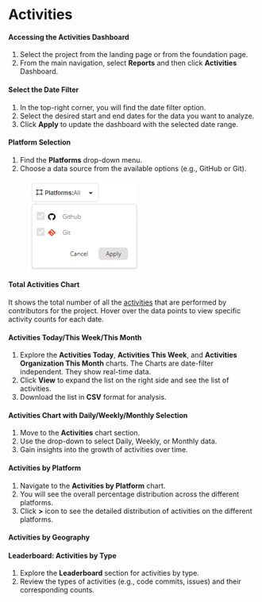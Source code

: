 # Activities

#### Accessing the Activities Dashboard

1. Select the project from the landing page or from the foundation page.
2. From the main navigation, select **Reports** and then click **Activities** Dashboard.

#### Select the Date Filter

1. In the top-right corner, you will find the date filter option.
2. Select the desired start and end dates for the data you want to analyze.
3. Click **Apply** to update the dashboard with the selected date range.

#### Platform Selection

1. Find the **Platforms** drop-down menu.&#x20;
2. Choose a data source from the available options (e.g., GitHub or Git).

<figure><img src="../../../.gitbook/assets/image (147).png" alt=""><figcaption></figcaption></figure>

#### Total Activities Chart

It shows the total number of all the [activities](https://docs.linuxfoundation.org/lfx/insights/v3-current/overview-page/key-metrics-and-detailed-analysis/contributor#contributors-activities) that are performed by contributors for the project. Hover over the data points to view specific activity counts for each date.

#### Activities Today/This Week/This Month

1. Explore the **Activities Today**, **Activities This Week**, and **Activities Organization This Month** charts. The Charts are date-filter independent. They show real-time data.
2. Click **View** to expand the list on the right side and see the list of activities.
3. Download the list in **CSV** format for analysis.

#### Activities Chart with Daily/Weekly/Monthly Selection

1. Move to the **Activities** chart section.
2. Use the drop-down to select Daily, Weekly, or Monthly data.
3. Gain insights into the growth of activities over time.

#### Activities by Platform

1. Navigate to the **Activities by Platform** chart.
2. You will see the overall percentage distribution across the different platforms.
3. Click **>** icon to see the detailed distribution of activities on the different platforms.

#### Activities by Geography

#### Leaderboard: Activities by Type

1. Explore the **Leaderboard** section for activities by type.
2. Review the types of activities (e.g., code commits, issues) and their corresponding counts.

